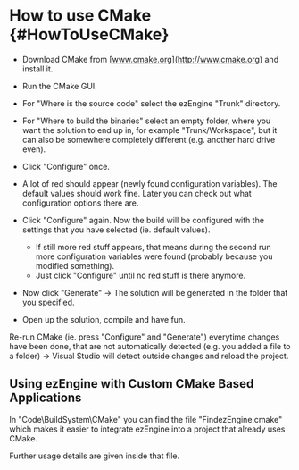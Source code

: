 How to use CMake {#HowToUseCMake}
================

  * Download CMake from [www.cmake.org](http://www.cmake.org) and install it.

  * Run the CMake GUI.

  * For "Where is the source code" select the ezEngine "Trunk" directory.

  * For "Where to build the binaries" select an empty folder, where you want the solution to end up in, for example "Trunk/Workspace", but it can also be somewhere completely different (e.g. another hard drive even).

  * Click "Configure" once.

  * A lot of red should appear (newly found configuration variables). The default values should work fine. Later you can check out what configuration options there are.

  * Click "Configure" again. Now the build will be configured with the settings that you have selected (ie. default values).
    * If still more red stuff appears, that means during the second run more configuration variables were found (probably because you modified something).
    * Just click "Configure" until no red stuff is there anymore.

  * Now click "Generate" -> The solution will be generated in the folder that you specified.

  * Open up the solution, compile and have fun.


Re-run CMake (ie. press "Configure" and "Generate") everytime changes have been done, that are not automatically detected (e.g. you added a file to a folder) -> Visual Studio will detect outside changes and reload the project.


Using ezEngine with Custom CMake Based Applications
---------------------------------------------------

In "Code\BuildSystem\CMake" you can find the file "FindezEngine.cmake" which makes it easier to integrate ezEngine into a project that already uses CMake.

Further usage details are given inside that file.
